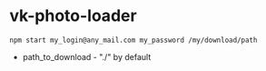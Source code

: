 # vk-photo-loader

```shell
npm start my_login@any_mail.com my_password /my/download/path
```

- path_to_download - "./" by default
